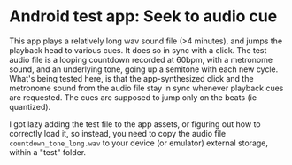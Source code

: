 # Android test app: Seek to audio cue

This app plays a relatively long wav sound file (>4 minutes), and jumps the playback head to various cues. It does so in sync with a click. The test audio file is a looping countdown recorded at 60bpm, with a metronome sound, and an underlying tone, going up a semitone with each new cycle. What's being tested here, is that the app-synthesized click and the metronome sound from the audio file stay in sync whenever playback cues are requested. The cues are supposed to jump only on the beats (ie quantized).

I got lazy adding the test file to the app assets, or figuring out how to correctly load it, so instead, you need to copy the audio file ```countdown_tone_long.wav``` to your device (or emulator) external storage, within a "test" folder.
